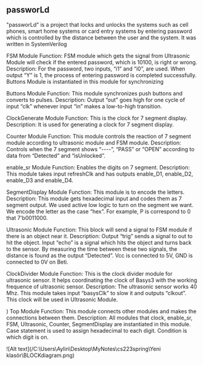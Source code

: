 ## passworLd
"passworLd" is a project that locks and unlocks the systems such as cell phones, smart home systems or card entry systems by entering password which is controlled by the distance between the user and the system. It was written in SystemVerilog

FSM Module
 Function: FSM module which gets the signal from Ultrasonic Module will check if the entered
password, which is 10100, is right or wrong.
 Description: For the password, two inputs, “i1” and “i0”, are used. When output “Y” is 1, the
process of entering password is completed successfully. Buttons Module is instantiated in this
module for synchronizing

 Buttons Module
 Function: This module synchronizes push buttons and converts to pulses.
 Description: Output “out” goes high for one cycle of input “clk” whenever input “in” makes a
low-to-high transition.

 ClockGenerate Module
 Function: This is the clock for 7 segment display.
 Description: It is used for generating a clock for 7 segment display.

Counter Module
 Function: This module controls the reaction of 7 segment module according to ultrasonic
module and FSM module.
 Description: Controls when the 7 segment shows “----”, “PASS” or “OPEN” according to data from
“Detected” and “isUnlocked”.

enable_sr Module
 Function: Enables the digits on 7 segment.
 Description: This module takes input refreshClk and has outputs enable_D1, enable_D2,
enable_D3 and enable_D4.

 SegmentDisplay Module
 Function: This module is to encode the letters.
 Description: This module gets hexadecimal input and codes them as 7 segment output. We used
active low logic to turn on the segment we want. We encode the letter as the case “hex”. For example,
P is correspond to 0 that 7'b0011000.

 Ultrasonic Module
 Function: This block will send a signal to FSM module if there is an object near it.
 Description: Output “trig” sends a signal to out to hit the object. Input “echo” is a signal which
hits the object and turns back to the sensor. By measuring the time between these two signals, the
distance is found as the output “Detected”. Vcc is connected to 5V, GND is connected to 0V on Beti.

 ClockDivider Module
 Function: This is the clock divider module for ultrasonic sensor. It helps coordinating the clock of
Basys3 with the working frequence of ultrasonic sensor.
 Description: The ultrasonic sensor works 40 Mhz. This module takes input “basysClk” to slow it
and outputs “clkout”. This clock will be used in Ultrasonic Module.

) Top Module
 Function: This module connects other modules and makes the connections between them.
 Description: All modules that clock, enable_sr, FSM, Ultrasonic, Counter, SegmentDisplay are
instantiated in this module. Case statement is used to assign hexadecimal to each digit. Condition is
which digit is on.

![Alt text](/C:\Users\Aylin\Desktop\MyNotes\cs223spring\Yeni klasör\BLOCKdiagram.png)
